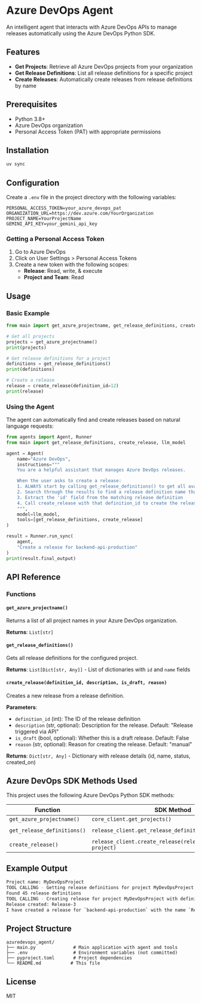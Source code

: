 # Azure DevOps Agent

An intelligent agent that interacts with Azure DevOps APIs to manage releases automatically using the Azure DevOps Python SDK.

## Features

- **Get Projects**: Retrieve all Azure DevOps projects from your organization
- **Get Release Definitions**: List all release definitions for a specific project
- **Create Releases**: Automatically create releases from release definitions by name

## Prerequisites

- Python 3.8+
- Azure DevOps organization
- Personal Access Token (PAT) with appropriate permissions

## Installation

```bash
uv sync
```

## Configuration

Create a `.env` file in the project directory with the following variables:

```env
PERSONAL_ACCESS_TOKEN=your_azure_devops_pat
ORGANIZATION_URL=https://dev.azure.com/YourOrganization
PROJECT_NAME=YourProjectName
GEMINI_API_KEY=your_gemini_api_key
```

### Getting a Personal Access Token

1. Go to Azure DevOps
2. Click on User Settings > Personal Access Tokens
3. Create a new token with the following scopes:
   - **Release**: Read, write, & execute
   - **Project and Team**: Read

## Usage

### Basic Example

```python
from main import get_azure_projectname, get_release_definitions, create_release

# Get all projects
projects = get_azure_projectname()
print(projects)

# Get release definitions for a project
definitions = get_release_definitions()
print(definitions)

# Create a release
release = create_release(definition_id=12)
print(release)
```

### Using the Agent

The agent can automatically find and create releases based on natural language requests:

```python
from agents import Agent, Runner
from main import get_release_definitions, create_release, llm_model

agent = Agent(
    name="Azure DevOps",
    instructions="""
    You are a helpful assistant that manages Azure DevOps releases.

    When the user asks to create a release:
    1. ALWAYS start by calling get_release_definitions() to get all available release definitions
    2. Search through the results to find a release definition name that matches what the user requested
    3. Extract the 'id' field from the matching release definition
    4. Call create_release with that definition_id to create the release
    """,
    model=llm_model,
    tools=[get_release_definitions, create_release]
)

result = Runner.run_sync(
    agent,
    "Create a release for backend-api-production"
)
print(result.final_output)
```

## API Reference

### Functions

#### `get_azure_projectname()`
Returns a list of all project names in your Azure DevOps organization.

**Returns**: `List[str]`

#### `get_release_definitions()`
Gets all release definitions for the configured project.

**Returns**: `List[Dict[str, Any]]` - List of dictionaries with `id` and `name` fields

#### `create_release(definition_id, description, is_draft, reason)`
Creates a new release from a release definition.

**Parameters**:
- `definition_id` (int): The ID of the release definition
- `description` (str, optional): Description for the release. Default: "Release triggered via API"
- `is_draft` (bool, optional): Whether this is a draft release. Default: False
- `reason` (str, optional): Reason for creating the release. Default: "manual"

**Returns**: `Dict[str, Any]` - Dictionary with release details (id, name, status, created_on)

## Azure DevOps SDK Methods Used

This project uses the following Azure DevOps Python SDK methods:

| Function | SDK Method | REST API Endpoint |
|----------|------------|-------------------|
| `get_azure_projectname()` | `core_client.get_projects()` | `GET https://dev.azure.com/{organization}/_apis/core/projects` |
| `get_release_definitions()` | `release_client.get_release_definitions(project)` | `GET https://vsrm.dev.azure.com/{organization}/{project}/_apis/release/definitions` |
| `create_release()` | `release_client.create_release(release_start_metadata, project)` | `POST https://vsrm.dev.azure.com/{organization}/{project}/_apis/release/releases` |

## Example Output

```bash
Project name: MyDevOpsProject
TOOL CALLING - Getting release definitions for project MyDevOpsProject
Found 45 release definitions
TOOL CALLING - Creating release for project MyDevOpsProject with definition id 12
Release created: Release-3
I have created a release for `backend-api-production` with the name `Release-3`.
```

## Project Structure

```
azuredevops_agent/
├── main.py              # Main application with agent and tools
├── .env                 # Environment variables (not committed)
├── pyproject.toml       # Project dependencies
└── README.md           # This file
```

## License

MIT
